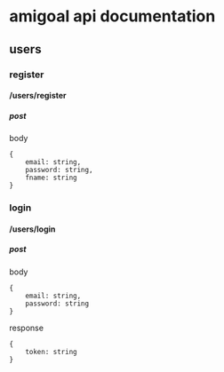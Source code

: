 # amigoal api documentation
## users
### register
#### /users/register
##### post
body
```
{
    email: string,
    password: string,
    fname: string
}
```
### login
#### /users/login
##### post
body
```
{
    email: string,
    password: string
}
```
response
```
{
    token: string
}
```